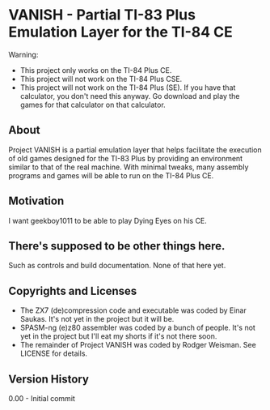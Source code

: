 VANISH - Partial TI-83 Plus Emulation Layer for the TI-84 CE
============================================================
Warning:
* This project only works on the TI-84 Plus CE.
* This project will not work on the TI-84 Plus CSE.
* This project will not work on the TI-84 Plus (SE). If you have
  that calculator, you don't need this anyway. Go download and play
  the games for that calculator on that calculator.

About
-----
Project VANISH is a partial emulation layer that helps facilitate the
execution of old games designed for the TI-83 Plus by providing an
environment similar to that of the real machine. With minimal tweaks,
many assembly programs and games will be able to run on the TI-84 Plus CE.
  
Motivation
----------
I want geekboy1011 to be able to play Dying Eyes on his CE.

There's supposed to be other things here.
-----------------------------------------
Such as controls and build documentation. None of that here yet.

Copyrights and Licenses
-----------------------
* The ZX7 (de)compression code and executable was coded by Einar Saukas.
  It's not yet in the project but it will be.
* SPASM-ng (e)z80 assembler was coded by a bunch of people.
  It's not yet in the project but I'll eat my shorts if it's not there soon.
* The remainder of Project VANISH was coded by Rodger Weisman.
  See LICENSE for details.

Version History
---------------
0.00 - Initial commit




